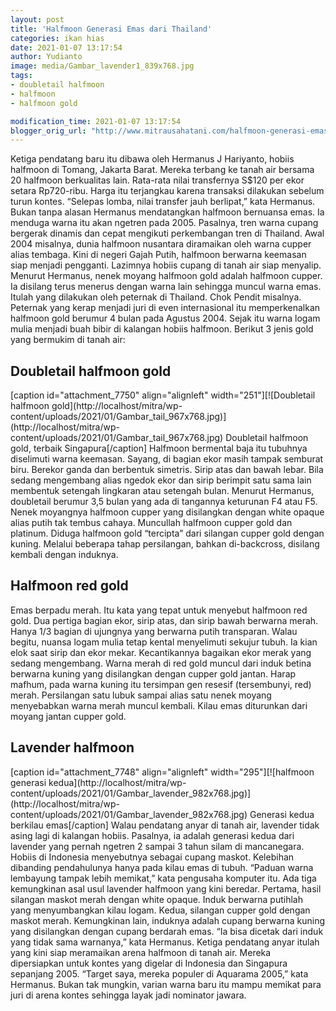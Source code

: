 ```yaml
---
layout: post
title: 'Halfmoon Generasi Emas dari Thailand'
categories: ikan hias
date: 2021-01-07 13:17:54
author: Yudianto
image: media/Gambar_lavender1_839x768.jpg
tags:
- doubletail halfmoon
- halfmoon
- halfmoon gold

modification_time: 2021-01-07 13:17:54
blogger_orig_url: "http://www.mitrausahatani.com/halfmoon-generasi-emas-dari-thailand.html"
---
```


Ketiga pendatang baru itu dibawa oleh Hermanus J Hariyanto, hobiis halfmoon di
Tomang, Jakarta Barat. Mereka terbang ke tanah air bersama 20 halfmoon
berkualitas lain. Rata-rata nilai transfernya S$120 per ekor setara
Rp720-ribu. Harga itu terjangkau karena transaksi dilakukan sebelum turun
kontes. “Selepas lomba, nilai transfer jauh berlipat,” kata Hermanus. Bukan
tanpa alasan Hermanus mendatangkan halfmoon bernuansa emas. Ia menduga warna
itu akan ngetren pada 2005. Pasalnya, tren warna cupang bergerak dinamis dan
cepat mengikuti perkembangan tren di Thailand. Awal 2004 misalnya, dunia
halfmoon nusantara diramaikan oleh warna cupper alias tembaga. Kini di negeri
Gajah Putih, halfmoon berwarna keemasan siap menjadi pengganti. Lazimnya
hobiis cupang di tanah air siap menyalip. Menurut Hermanus, nenek moyang
halfmoon gold adalah halfmoon cupper. Ia disilang terus menerus dengan warna
lain sehingga muncul warna emas. Itulah yang dilakukan oleh peternak di
Thailand. Chok Pendit misalnya. Peternak yang kerap menjadi juri di even
internasional itu memperkenalkan halfmoon gold berumur 4 bulan pada Agustus
2004. Sejak itu warna logam mulia menjadi buah bibir di kalangan hobiis
halfmoon. Berikut 3 jenis gold yang bermukim di tanah air:

## Doubletail halfmoon gold

[caption id="attachment_7750" align="alignleft" width="251"][![Doubletail
halfmoon gold](http://localhost/mitra/wp-
content/uploads/2021/01/Gambar_tail_967x768.jpg)](http://localhost/mitra/wp-
content/uploads/2021/01/Gambar_tail_967x768.jpg) Doubletail halfmoon gold,
terbaik Singapura[/caption] Halfmoon bermental baja itu tubuhnya diselimuti
warna keemasan. Sayang, di bagian ekor masih tampak semburat biru. Berekor
ganda dan berbentuk simetris. Sirip atas dan bawah lebar. Bila sedang
mengembang alias ngedok ekor dan sirip berimpit satu sama lain membentuk
setengah lingkaran atau setengah bulan. Menurut Hermanus, doubletail berumur
3,5 bulan yang ada di tangannya keturunan F4 atau F5. Nenek moyangnya halfmoon
cupper yang disilangkan dengan white opaque alias putih tak tembus cahaya.
Muncullah halfmoon cupper gold dan platinum. Diduga halfmoon gold “tercipta”
dari silangan cupper gold dengan kuning. Melalui beberapa tahap persilangan,
bahkan di-backcross, disilang kembali dengan induknya.

## Halfmoon red gold

Emas berpadu merah. Itu kata yang tepat untuk menyebut halfmoon red gold. Dua
pertiga bagian ekor, sirip atas, dan sirip bawah berwarna merah. Hanya 1/3
bagian di ujungnya yang berwarna putih transparan. Walau begitu, nuansa logam
mulia tetap kental menyelimuti sekujur tubuh. Ia kian elok saat sirip dan ekor
mekar. Kecantikannya bagaikan ekor merak yang sedang mengembang. Warna merah
di red gold muncul dari induk betina berwarna kuning yang disilangkan dengan
cupper gold jantan. Harap mafhum, pada warna kuning itu tersimpan gen resesif
(tersembunyi, red) merah. Persilangan satu lubuk sampai alias satu nenek
moyang menyebabkan warna merah muncul kembali. Kilau emas diturunkan dari
moyang jantan cupper gold.

## Lavender halfmoon

[caption id="attachment_7748" align="alignleft" width="295"][![halfmoon
generasi kedua](http://localhost/mitra/wp-
content/uploads/2021/01/Gambar_lavender_982x768.jpg)](http://localhost/mitra/wp-
content/uploads/2021/01/Gambar_lavender_982x768.jpg) Generasi kedua berkilau
emas[/caption] Walau pendatang anyar di tanah air, lavender tidak asing lagi
di kalangan hobiis. Pasalnya, ia adalah generasi kedua dari lavender yang
pernah ngetren 2 sampai 3 tahun silam di mancanegara. Hobiis di Indonesia
menyebutnya sebagai cupang maskot. Kelebihan dibanding pendahulunya hanya pada
kilau emas di tubuh. “Paduan warna lembayung tampak lebih memikat,” kata
pengusaha komputer itu. Ada tiga kemungkinan asal usul lavender halfmoon yang
kini beredar. Pertama, hasil silangan maskot merah dengan white opaque. Induk
berwarna putihlah yang menyumbangkan kilau logam. Kedua, silangan cupper gold
dengan maskot merah. Kemungkinan lain, induknya adalah cupang berwarna kuning
yang disilangkan dengan cupang berdarah emas. “Ia bisa dicetak dari induk yang
tidak sama warnanya,” kata Hermanus. Ketiga pendatang anyar itulah yang kini
siap meramaikan arena halfmoon di tanah air. Mereka dipersiapkan untuk kontes
yang digelar di Indonesia dan Singapura sepanjang 2005. “Target saya, mereka
populer di Aquarama 2005,” kata Hermanus. Bukan tak mungkin, varian warna baru
itu mampu memikat para juri di arena kontes sehingga layak jadi nominator
jawara.


